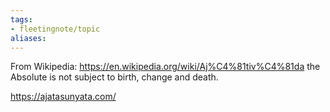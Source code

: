```yaml
---
tags:
- fleetingnote/topic
aliases:
---
```


From Wikipedia:  https://en.wikipedia.org/wiki/Aj%C4%81tiv%C4%81da
the Absolute is not subject to birth, change and death.

https://ajatasunyata.com/